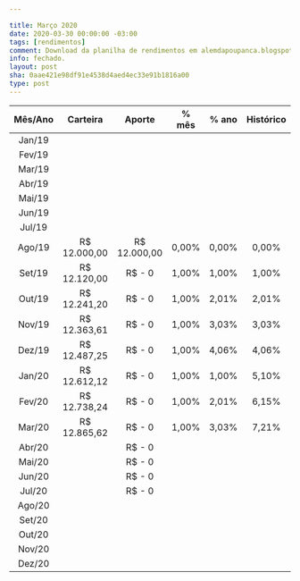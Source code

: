 ```yaml
---

title: Março 2020
date: 2020-03-30 00:00:00 -03:00
tags: [rendimentos]
comment: Download da planilha de rendimentos em alemdapoupanca.blogspot.com
info: fechado.
layout: post
sha: 0aae421e98df91e4538d4aed4ec33e91b1816a00
type: post
---
```


 Mês/Ano | Carteira | Aporte | % mês | % ano | Histórico 
:---:|:---:|:---:|:---:|:---:|:---:
 Jan/19 |  |  |  |  |  
 Fev/19 |  |  |  |  |  
 Mar/19 |  |  |  |  |  
 Abr/19 |  |  |  |  |  
 Mai/19 |  |  |  |  |  
 Jun/19 |  |  |  |  |  
 Jul/19 |  |  |  |  |  
 Ago/19 |  R$ 12\.000,00  |  R$ 12\.000,00  | 0,00% | 0,00% | 0,00% 
 Set/19 |  R$ 12\.120,00  |  R$ \- 0  | 1,00% | 1,00% | 1,00% 
 Out/19 |  R$ 12\.241,20  |  R$ \- 0  | 1,00% | 2,01% | 2,01% 
 Nov/19 |  R$ 12\.363,61  |  R$ \- 0  | 1,00% | 3,03% | 3,03% 
 Dez/19 |  R$ 12\.487,25  |  R$ \- 0  | 1,00% | 4,06% | 4,06% 
 Jan/20 |  R$ 12\.612,12  |  R$ \- 0  | 1,00% | 1,00% | 5,10% 
 Fev/20 |  R$ 12\.738,24  |  R$ \- 0  | 1,00% | 2,01% | 6,15% 
 Mar/20 |  R$ 12\.865,62  |  R$ \- 0  | 1,00% | 3,03% | 7,21% 
 Abr/20 |  |  R$ \- 0  |  |  |  
 Mai/20 |  |  R$ \- 0  |  |  |  
 Jun/20 |  |  R$ \- 0  |  |  |  
 Jul/20 |  |  R$ \- 0  |  |  |  
 Ago/20 |  |  |  |  |  
 Set/20 |  |  |  |  |  
 Out/20 |  |  |  |  |  
 Nov/20 |  |  |  |  |  
 Dez/20 |  |  |  |  |  

